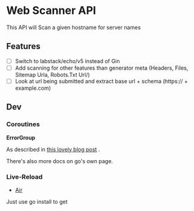# Web Scanner API

This API will Scan a given hostname for server names

## Features

- [ ] Switch to labstack/echo/v5 instead of Gin
- [ ] Add scanning for other features than generator meta (Headers, Files, Sitemap Urla, Robots.Txt Url/)
- [ ] Look at url being submitted and extract base url + schema (https:// + example.com)

## Dev

### Coroutines

**ErrorGroup**

As described in [this lovely blog post](https://bostonc.dev/blog/go-errgroup)
.

There's also more docs on go's own page.


### Live-Reload

* [Air](https://github.com/cosmtrek/air)

Just use go install to get
